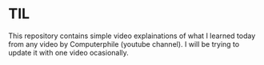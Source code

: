 # TIL

This repository contains simple video explainations of what I learned today from any video by Computerphile (youtube channel). I will be trying to update it with one video ocasionally.
